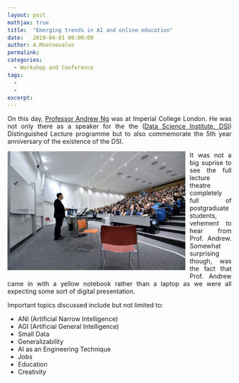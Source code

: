 ```yaml
---
layout: post
mathjax: true
title:  "Emerging trends in AI and online education"
date:   2019-04-01 06:00:00
author: A.Mootoovaloo
permalink:
categories:
  - Workshop and Conference
tags:
  - 
  -
excerpt:
---
```


<p align="justify">On this day, <a href="https://www.coursera.org/instructor/andrewng">Professor Andrew Ng</a> was at Imperial College London. He was not only there as a speaker for the the (<a href="https://www.imperial.ac.uk/data-science/">Data Science Institute, DSI</a>) Distinguished Lecture programme but to also commemorate the 5th year anniversary of the existence of the DSI.</p>

<img src="/images/andrew-ng.jpg" align="left" width = "400" style = "margin-right: 10px; margin-bottom: 10px"/>

<p align="justify">It was not a big suprise to see the full lecture theatre completely full of postgraduate students, vehement to hear from Prof. Andrew. Somewhat surprising though, was the fact that Prof. Andrew came in with a yellow notebook rather than a laptop as we were all expecting some sort of digital presentation. </p>

<p align="justify">Important topics discussed include but not limited to:</p>

<ul>
  <li>ANI (Artificial Narrow Intelligence)</li>
  <li>AGI (Artificial General Intelligence)</li>
  <li>Small Data</li>
  <li>Generalizability</li>
  <li>AI as an Engineering Technique</li>
  <li>Jobs</li>
  <li>Education</li>
  <li>Creativity</li>
</ul>


